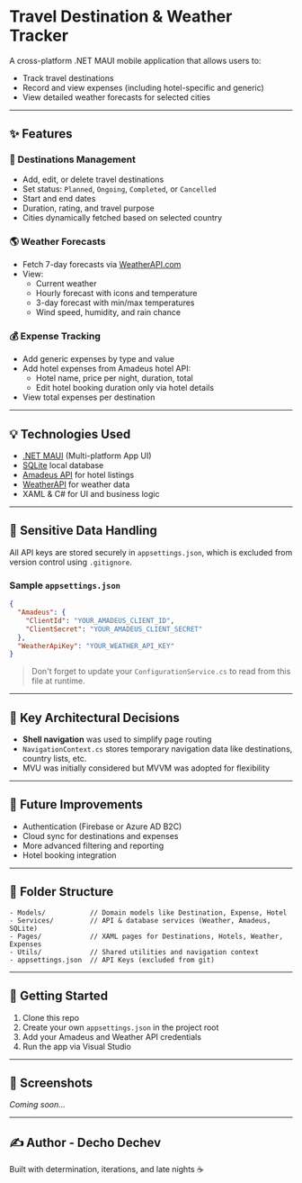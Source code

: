 # Travel Destination & Weather Tracker

A cross-platform .NET MAUI mobile application that allows users to:

- Track travel destinations
- Record and view expenses (including hotel-specific and generic)
- View detailed weather forecasts for selected cities

---

## ✨ Features

### 📍 Destinations Management
- Add, edit, or delete travel destinations
- Set status: `Planned`, `Ongoing`, `Completed`, or `Cancelled`
- Start and end dates
- Duration, rating, and travel purpose
- Cities dynamically fetched based on selected country

### 🌎 Weather Forecasts
- Fetch 7-day forecasts via [WeatherAPI.com](https://www.weatherapi.com/)
- View:
  - Current weather
  - Hourly forecast with icons and temperature
  - 3-day forecast with min/max temperatures
  - Wind speed, humidity, and rain chance

### 💰 Expense Tracking
- Add generic expenses by type and value
- Add hotel expenses from Amadeus hotel API:
  - Hotel name, price per night, duration, total
  - Edit hotel booking duration only via hotel details
- View total expenses per destination

---

## 💡 Technologies Used

- [.NET MAUI](https://learn.microsoft.com/en-us/dotnet/maui/) (Multi-platform App UI)
- [SQLite](https://learn.microsoft.com/en-us/dotnet/standard/data/sqlite/) local database
- [Amadeus API](https://developers.amadeus.com/) for hotel listings
- [WeatherAPI](https://www.weatherapi.com/) for weather data
- XAML & C# for UI and business logic

---

## 🚫 Sensitive Data Handling

All API keys are stored securely in `appsettings.json`, which is excluded from version control using `.gitignore`.

### Sample `appsettings.json`
```json
{
  "Amadeus": {
    "ClientId": "YOUR_AMADEUS_CLIENT_ID",
    "ClientSecret": "YOUR_AMADEUS_CLIENT_SECRET"
  },
  "WeatherApiKey": "YOUR_WEATHER_API_KEY"
}
```

> Don't forget to update your `ConfigurationService.cs` to read from this file at runtime.

---

## 💪 Key Architectural Decisions
- **Shell navigation** was used to simplify page routing
- `NavigationContext.cs` stores temporary navigation data like destinations, country lists, etc.
- MVU was initially considered but MVVM was adopted for flexibility

---

## 📓 Future Improvements
- Authentication (Firebase or Azure AD B2C)
- Cloud sync for destinations and expenses
- More advanced filtering and reporting
- Hotel booking integration

---

## 📁 Folder Structure
```
- Models/           // Domain models like Destination, Expense, Hotel
- Services/         // API & database services (Weather, Amadeus, SQLite)
- Pages/            // XAML pages for Destinations, Hotels, Weather, Expenses
- Utils/            // Shared utilities and navigation context
- appsettings.json  // API Keys (excluded from git)
```

---

## 🚀 Getting Started
1. Clone this repo
2. Create your own `appsettings.json` in the project root
3. Add your Amadeus and Weather API credentials
4. Run the app via Visual Studio

---

## 👀 Screenshots
*Coming soon...*

---

## ✍️ Author - Decho Dechev
Built with determination, iterations, and late nights ☕️
